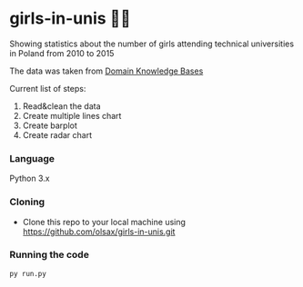 # girls-in-unis :raising_hand_woman:
Showing statistics about the number of girls attending technical universities in Poland from 2010 to 2015

The data was taken from [Domain Knowledge Bases](http://swaid.stat.gov.pl/en/Edukacja_dashboards/Raporty_predefiniowane/RAP_DBD_EDU_12.aspx)

Current list of steps:
1. Read&clean the data
2. Create multiple lines chart
3. Create barplot
4. Create radar chart

### Language
Python 3.x

### Cloning
- Clone this repo to your local machine using https://github.com/olsax/girls-in-unis.git

### Running the code

```
py run.py
```

